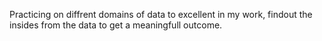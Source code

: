 Practicing on diffrent domains of data to excellent in my work, findout the insides from the data to get a meaningfull outcome.

